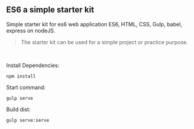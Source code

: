## ES6 a simple starter kit
Simple starter kit for es6 web application  ES6, HTML, CSS, Gulp, babel, express on nodeJS.
 > The starter kit can be used for a simple project or practice purpose.
 <br>

Install Dependencies:
```
npm install
```
Start command:
```
gulp serve
```

Build dist:
```
gulp serve:serve
```


